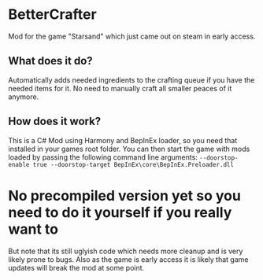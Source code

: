 ﻿# BetterCrafter
Mod for the game "Starsand" which just came out on steam in early access.
## What does it do?
Automatically adds needed ingredients to the crafting queue if you have the needed items for it. No need to manually craft all smaller peaces of it anymore.

## How does it work?
This is a C# Mod using Harmony and BepInEx loader, so you need that installed in your games root folder.
You can then start the game with mods loaded by passing the following command line arguments:
`--doorstop-enable true --doorstop-target BepInEx\core\BepInEx.Preloader.dll`

# No precompiled version yet so you need to do it yourself if you really want to
But note that its still uglyish code which needs more cleanup and is very likely prone to bugs. Also as the game is early access it is likely that game updates will break the mod at some point.
